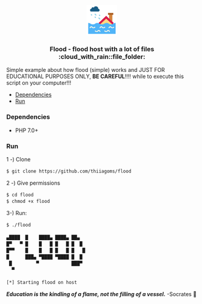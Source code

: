 <p align="center">
  <a href="https://github.com/thiiagoms/flood">
    <img src="assets/flood.png" alt="Logo" width="80" height="80">
  </a>
     <h3 align="center">Flood - flood host with a lot of files :cloud_with_rain::file_folder:</h3>
</p>

Simple example about how flood (simple) works and JUST FOR EDUCATIONAL PURPOSES ONLY, **BE CAREFUL**:bangbang::bangbang: while to execute this script on your computer!!!

- [Dependencies](#Dependencies)
- [Run](#Run)

### Dependencies

- PHP 7.0+

### Run

1 -) Clone
```bash
$ git clone https://github.com/thiiagoms/flood
```

2 -) Give permissions
```bash
$ cd flood
$ chmod +x flood
```

3-) Run:
```bash
$ ./flood

▄████  █    ████▄ ████▄ ██▄   
█▀   ▀ █    █   █ █   █ █  █  
█▀▀    █    █   █ █   █ █   █ 
█      ███▄ ▀████ ▀████ █  █  
 █         ▀            ███▀  
  ▀

[*] Starting flood on host
```

***Education is the kindling of a flame, not the filling of a vessel.*** -Socrates :purple_heart:	
